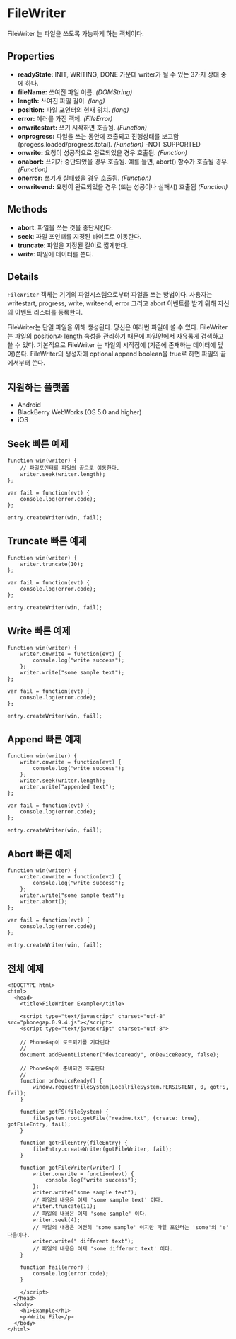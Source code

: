 FileWriter
==========

FileWriter 는 파일을 쓰도록 가능하게 하는 객체이다.

Properties
----------

- __readyState:__ INIT, WRITING, DONE 가운데 writer가 될 수 있는 3가지 상태 중에 하나.
- __fileName:__ 쓰여진 파일 이름. _(DOMString)_
- __length:__ 쓰여진 파일 길이. _(long)_
- __position:__ 파일 포인터의 현재 위치. _(long)_
- __error:__ 에러를 가진 객체. _(FileError)_
- __onwritestart:__ 쓰기 시작하면 호출됨. _(Function)_
- __onprogress:__ 파일을 쓰는 동안에 호출되고 진행상태를 보고함 (progess.loaded/progress.total). _(Function)_ -NOT SUPPORTED
- __onwrite:__ 요청이 성공적으로 완료되었을 경우 호출됨. _(Function)_
- __onabort:__ 쓰기가 중단되었을 경우 호출됨. 예를 들면, abort() 함수가 호출될 경우. _(Function)_
- __onerror:__ 쓰기가 실패했을 경우 호출됨. _(Function)_
- __onwriteend:__ 요청이 완료되었을 경우 (또는 성공이나 실패시) 호출됨 _(Function)_

Methods
-------

- __abort__: 파일을 쓰는 것을 중단시킨다.
- __seek__: 파일 포인터를 지정된 바이트로 이동한다.
- __truncate__: 파일을 지정된 길이로 짧게한다.
- __write__: 파일에 데이터를 쓴다.

Details
-------

`FileWriter` 객체는 기기의 파일시스템으로부터 파일을 쓰는 방법이다. 사용자는 writestart, progress, write, writeend, error 그리고 abort 이벤트를 받기 위해 자신의 이벤트 리스터를 등록한다.

FileWriter는 단일 파일을 위해 생성된다. 당신은 여러번 파일에 쓸 수 있다. FileWriter는 파일의 position과 length 속성을 관리하기 때문에 파일안에서 자유롭게 검색하고 쓸 수 있다. 기본적으로 FileWriter 는 파일의 시작점에 (기존에 존재하는 데이터에 덮어)쓴다. FileWriter의 생성자에 optional append boolean을 true로 하면 파일의 끝에서부터 쓴다.

지원하는 플랫폼
-------------------

- Android
- BlackBerry WebWorks (OS 5.0 and higher)
- iOS

Seek 빠른 예제
------------------------------

	function win(writer) {
		// 파일포인터를 파일의 끝으로 이동한다.
		writer.seek(writer.length);	
	};

	var fail = function(evt) {
    	console.log(error.code);
	};
	
    entry.createWriter(win, fail);

Truncate 빠른 예제
--------------------------

	function win(writer) {
		writer.truncate(10);	
	};

	var fail = function(evt) {
    	console.log(error.code);
	};
	
    entry.createWriter(win, fail);

Write 빠른 예제
-------------------	

	function win(writer) {
		writer.onwrite = function(evt) {
        	console.log("write success");
        };
		writer.write("some sample text");
	};

	var fail = function(evt) {
    	console.log(error.code);
	};
	
    entry.createWriter(win, fail);

Append 빠른 예제
--------------------	

	function win(writer) {
		writer.onwrite = function(evt) {
        	console.log("write success");
        };
        writer.seek(writer.length);
		writer.write("appended text");
	};

	var fail = function(evt) {
    	console.log(error.code);
	};
	
    entry.createWriter(win, fail);
	
Abort 빠른 예제
-------------------

	function win(writer) {
		writer.onwrite = function(evt) {
        	console.log("write success");
        };
		writer.write("some sample text");
		writer.abort();
	};

	var fail = function(evt) {
    	console.log(error.code);
	};
	
    entry.createWriter(win, fail);

전체 예제
------------
    <!DOCTYPE html>
    <html>
      <head>
        <title>FileWriter Example</title>

        <script type="text/javascript" charset="utf-8" src="phonegap.0.9.4.js"></script>
        <script type="text/javascript" charset="utf-8">

        // PhoneGap이 로드되기를 기다린다
        //
        document.addEventListener("deviceready", onDeviceReady, false);

        // PhoneGap이 준비되면 호출된다
        //
        function onDeviceReady() {
			window.requestFileSystem(LocalFileSystem.PERSISTENT, 0, gotFS, fail);
        }
		
		function gotFS(fileSystem) {
			fileSystem.root.getFile("readme.txt", {create: true}, gotFileEntry, fail); 
		}
		
		function gotFileEntry(fileEntry) {
			fileEntry.createWriter(gotFileWriter, fail);
		}
		
		function gotFileWriter(writer) {
	        writer.onwrite = function(evt) {
                console.log("write success");
            };
            writer.write("some sample text");
			// 파일의 내용은 이제 'some sample text' 이다.
			writer.truncate(11);
			// 파일의 내용은 이제 'some sample' 이다.
			writer.seek(4);
			// 파일의 내용은 여전히 'some sample' 이지만 파일 포인터는 'some'의 'e' 다음이다.
			writer.write(" different text");
			// 파일의 내용은 이제 'some different text' 이다.
		}
        
        function fail(error) {
            console.log(error.code);
        }
        
        </script>
      </head>
      <body>
        <h1>Example</h1>
        <p>Write File</p>
      </body>
    </html>
